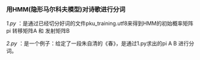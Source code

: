 ### 用HMM(隐形马尔科夫模型)对诗歌进行分词

*1.py* ：是通过已经切分好词的文件pku_training.utf8来得到HMM的初始概率矩阵pi 转移矩阵A 和 发射矩阵B

*2.py* ：是一个例子：给定了一段朱自清的《春》，是通过1.py求出的pi A B 进行分词。